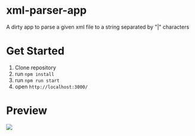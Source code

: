 # xml-parser-app
A dirty app to parse a given xml file to a string separated by "|" characters

# Get Started
1. Clone repository
2. run `npm install`
3. run `npm run start`
4. open `http://localhost:3000/`

# Preview
![](https://i.ibb.co/BZHDbBL/Screen-Shot-2020-07-31-at-23-52-28.png)
